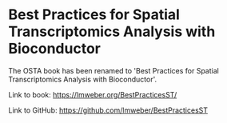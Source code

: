 # Best Practices for Spatial Transcriptomics Analysis with Bioconductor

The OSTA book has been renamed to 'Best Practices for Spatial Transcriptomics Analysis with Bioconductor'.

Link to book: https://lmweber.org/BestPracticesST/

Link to GitHub: https://github.com/lmweber/BestPracticesST
